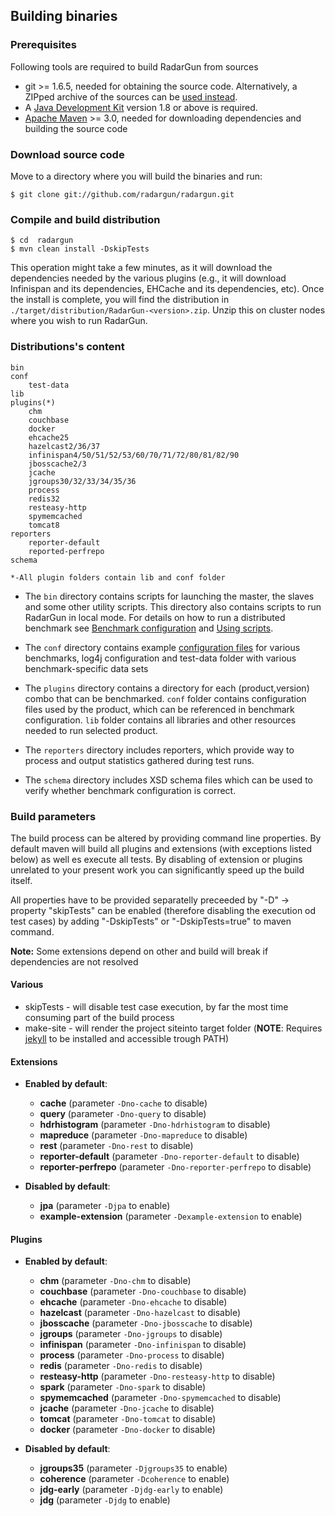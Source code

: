---
---

Building binaries
-----------------

### Prerequisites

Following tools are required to build RadarGun from sources

* git >= 1.6.5, needed for obtaining the source code.  Alternatively, a ZIPped archive of the sources can be [used instead](https://github.com/radargun/radargun/zipball/master).
* A [Java Development Kit](http://www.oracle.com/technetwork/java/javase/downloads/index.html) version 1.8 or above is required.
* [Apache Maven](http://maven.apache.org) >= 3.0, needed for downloading dependencies and building the source code


### Download source code

Move to a directory where you will build the binaries and run:

    $ git clone git://github.com/radargun/radargun.git

### Compile and build distribution

    $ cd  radargun
    $ mvn clean install -DskipTests

This operation might take a few minutes, as it will download the dependencies needed by the various plugins (e.g., it will download Infinispan and its dependencies, EHCache and its dependencies, etc). Once the install is complete, you will find the distribution in `./target/distribution/RadarGun-<version>.zip`. Unzip this on cluster nodes where you wish to run RadarGun.

### Distributions's content

    bin
    conf
        test-data
    lib
    plugins(*)
        chm
        couchbase
        docker
        ehcache25
        hazelcast2/36/37
        infinispan4/50/51/52/53/60/70/71/72/80/81/82/90
        jbosscache2/3
        jcache
        jgroups30/32/33/34/35/36
        process
        redis32
        resteasy-http
        spymemcached
        tomcat8
    reporters
        reporter-default
        reported-perfrepo
    schema

    *-All plugin folders contain lib and conf folder

* The `bin` directory contains scripts for launching the master, the slaves and some other utility scripts.  This directory also contains scripts to run RadarGun in local mode. For details on how to run a distributed benchmark see [Benchmark configuration]({{page.path_to_root}}benchmark_configuration/general.html) and [Using scripts]({{page.path_to_root}}getting_started/using_the_scripts.html).

* The `conf` directory contains example [configuration files](./example_configurations.html) for various benchmarks, log4j configuration and test-data folder with various benchmark-specific data sets

* The `plugins` directory contains a directory for each (product,version) combo that can be benchmarked. `conf` folder contains configuration files used by the product, which can be referenced in benchmark configuration. `lib` folder contains all libraries and other resources needed to run selected product.

* The `reporters` directory includes reporters, which provide way to process and output statistics gathered during test runs.

* The `schema` directory includes XSD schema files which can be used to verify whether benchmark configuration is correct.

### Build parameters

The build process can be altered by providing command line properties. By default maven will build all plugins and extensions (with exceptions listed below) as well es execute all tests. By disabling of extension or plugins unrelated to your present work you can significantly speed up the build itself.

All properties have to be provided separatelly preceeded by "-D" -> property "skipTests" can be enabled (therefore disabling the execution od test cases) by adding "-DskipTests" or "-DskipTests=true" to maven command. 

**Note:** Some extensions depend on other and build will break if dependencies are not resolved

#### Various

* skipTests - will disable test case execution, by far the most time consuming part of the build process
* make-site - will render the project siteinto target folder (**NOTE**: Requires [jekyll](https://jekyllrb.com/) to be installed and accessible trough PATH)

#### Extensions

* **Enabled by default**:
    * **cache**			(parameter `-Dno-cache` to disable)
    * **query**			(parameter `-Dno-query` to disable)
    * **hdrhistogram**		(parameter `-Dno-hdrhistogram` to disable)
    * **mapreduce**		(parameter `-Dno-mapreduce` to disable)
    * **rest**			(parameter `-Dno-rest` to disable)
    * **reporter-default**	(parameter `-Dno-reporter-default` to disable)
    * **reporter-perfrepo**	(parameter `-Dno-reporter-perfrepo` to disable)

* **Disabled by default**:
    * **jpa**			(parameter `-Djpa` to enable)
    * **example-extension**	(parameter `-Dexample-extension` to enable)
    
#### Plugins

* **Enabled by default**:
    * **chm**			(parameter `-Dno-chm` to disable)
    * **couchbase**		(parameter `-Dno-couchbase` to disable)
    * **ehcache**		(parameter `-Dno-ehcache` to disable)
    * **hazelcast**		(parameter `-Dno-hazelcast` to disable)
    * **jbosscache**		(parameter `-Dno-jbosscache` to disable)
    * **jgroups**		(parameter `-Dno-jgroups` to disable)
    * **infinispan**		(parameter `-Dno-infinispan` to disable)
    * **process**		(parameter `-Dno-process` to disable)
    * **redis**		(parameter `-Dno-redis` to disable)
    * **resteasy-http**		(parameter `-Dno-resteasy-http` to disable)
    * **spark**			(parameter `-Dno-spark` to disable)
    * **spymemcached**		(parameter `-Dno-spymemcached` to disable)
    * **jcache**		(parameter `-Dno-jcache` to disable)
    * **tomcat**		(parameter `-Dno-tomcat` to disable)
    * **docker**		(parameter `-Dno-docker` to disable)

* **Disabled by default**:
    * **jgroups35**	(parameter `-Djgroups35` to enable)
    * **coherence**	(parameter `-Dcoherence` to enable)
    * **jdg-early**	(parameter `-Djdg-early` to enable)
    * **jdg**		(parameter `-Djdg` to enable)
